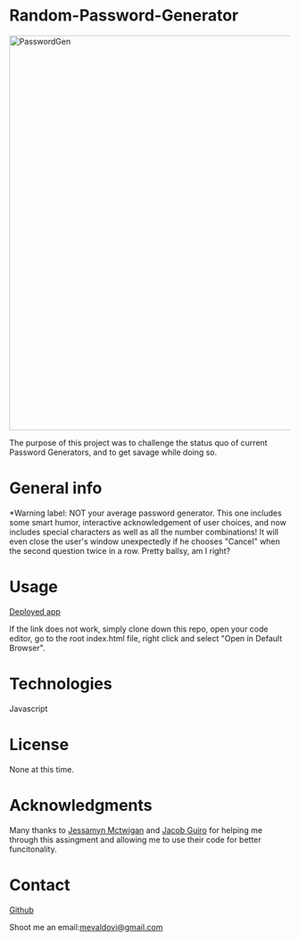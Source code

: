 
# Random-Password-Generator
<img width="708" alt="PasswordGen" src="https://user-images.githubusercontent.com/83307023/135528546-ffe20fa3-9540-4f5a-9a20-58288f357343.PNG">


The purpose of this project was to challenge the status quo of current Password Generators, and to get savage while doing so.

# General info
*Warning label: NOT your average password generator. This one includes some smart humor, interactive acknowledgement of user choices, and now includes special characters as well as all the number combinations! It will even close the user's window unexpectedly if he chooses "Cancel" when the second question twice in a row. Pretty ballsy, am I right?

# Usage
[Deployed app](https://mevaldovi.github.io/Random-Password-Generator/)

If the link does not work, simply clone down this repo, open your code editor, go to the root index.html file, right click and select "Open in Default Browser".

# Technologies
Javascript

# License
None at this time.

# Acknowledgments
Many thanks to [Jessamyn Mctwigan](https://github.com/jessamyn27) and [Jacob Guiro](https://github.com/Jguiro09) for helping me through this assingment and allowing me to use their code for better funcitonality. 

# Contact 

[Github](https://github.com/mevaldovi)

Shoot me an email:[mevaldovi@gmail.com](mevaldovi@gmail.com)




